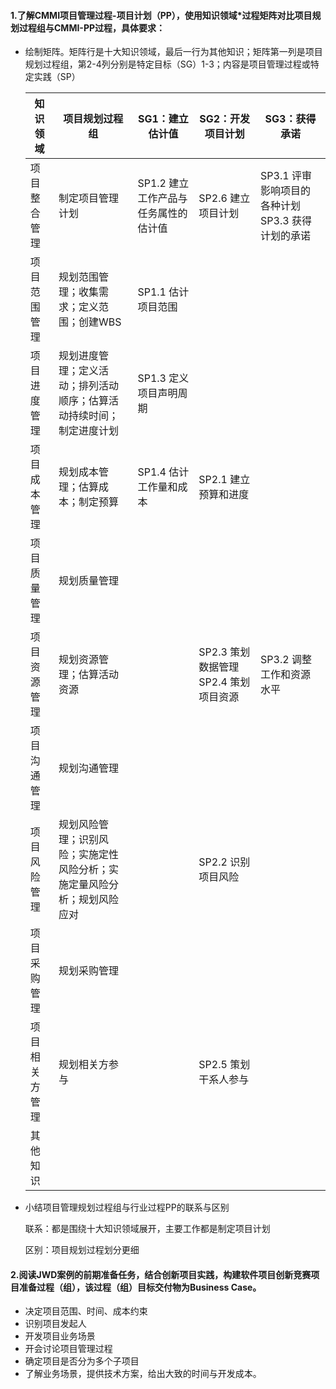 #### 1.了解CMMI项目管理过程-项目计划（PP），使用知识领域*过程矩阵对比项目规划过程组与CMMI-PP过程，具体要求：

- 绘制矩阵。矩阵行是十大知识领域，最后一行为其他知识；矩阵第一列是项目规划过程组，第2-4列分别是特定目标（SG）1-3；内容是项目管理过程或特定实践（SP）

  | 知识领域       | 项目规划过程组                                               | SG1：建立估计值                      | SG2：开发项目计划                                       | SG3：获得承诺                                                |
  | -------------- | ------------------------------------------------------------ | ------------------------------------ | ------------------------------------------------------- | ------------------------------------------------------------ |
  | 项目整合管理   | 制定项目管理计划                                             | SP1.2 建立工作产品与任务属性的估计值 | SP2.6 建立项目计划                                      | SP3.1 评审影响项目的各种计划                    SP3.3 获得计划的承诺 |
  | 项目范围管理   | 规划范围管理；收集需求；定义范围；创建WBS                    | SP1.1 估计项目范围                   |                                                         |                                                              |
  | 项目进度管理   | 规划进度管理；定义活动；排列活动顺序；估算活动持续时间；制定进度计划 | SP1.3 定义项目声明周期               |                                                         |                                                              |
  | 项目成本管理   | 规划成本管理；估算成本；制定预算                             | SP1.4 估计工作量和成本               | SP2.1 建立预算和进度                                    |                                                              |
  | 项目质量管理   | 规划质量管理                                                 |                                      |                                                         |                                                              |
  | 项目资源管理   | 规划资源管理；估算活动资源                                   |                                      | SP2.3 策划数据管理                   SP2.4 策划项目资源 | SP3.2 调整工作和资源水平                                     |
  | 项目沟通管理   | 规划沟通管理                                                 |                                      |                                                         |                                                              |
  | 项目风险管理   | 规划风险管理；识别风险；实施定性风险分析；实施定量风险分析；规划风险应对 |                                      | SP2.2 识别项目风险                                      |                                                              |
  | 项目采购管理   | 规划采购管理                                                 |                                      |                                                         |                                                              |
  | 项目相关方管理 | 规划相关方参与                                               |                                      | SP2.5 策划干系人参与                                    |                                                              |
  | 其他知识       |                                                              |                                      |                                                         |                                                              |

- 小结项目管理规划过程组与行业过程PP的联系与区别

  联系：都是围绕十大知识领域展开，主要工作都是制定项目计划

  区别：项目规划过程划分更细

#### 2.阅读JWD案例的前期准备任务，结合创新项目实践，构建软件项目创新竞赛项目准备过程（组），该过程（组）目标交付物为Business Case。

- 决定项目范围、时间、成本约束
- 识别项目发起人
- 开发项目业务场景
- 开会讨论项目管理过程
- 确定项目是否分为多个子项目
- 了解业务场景，提供技术方案，给出大致的时间与开发成本。